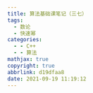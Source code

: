 ```yaml
---
title: 算法基础课笔记（三七）
tags:
  - 数论
  - 快速幂
categories:
  - - C++
  - - 算法
mathjax: true
copyright: true
abbrlink: d19dfaa8
date: 2021-09-19 11:19:12
---
```




<!--more-->

